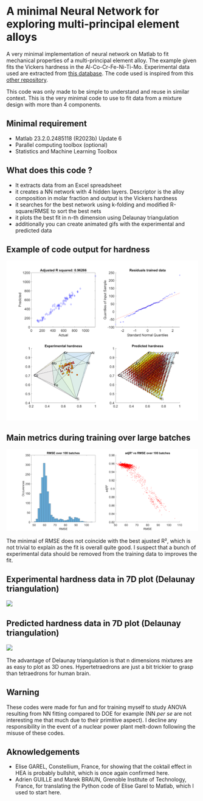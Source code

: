 # A minimal Neural Network for exploring multi-principal element alloys

A very minimal implementation of neural network on Matlab to fit mechanical properties of a multi-principal element alloy. The example given fits the Vickers hardness in the Al-Co-Cr-Fe-Ni-Ti-Mo. Experimental data used are extracted from [this database](https://github.com/CitrineInformatics/MPEA_dataset). The code used is inspired from this [other repository](https://github.com/Raphael-Boichot/Accelerated-exploration-of-multinary-systems).

This code was only made to be simple to understand and reuse in similar context. This is the very minimal code to use to fit data from a mixture design with more than 4 components.

## Minimal requirement
- Matlab 23.2.0.2485118 (R2023b) Update 6
- Parallel computing toolbox (optional)
- Statistics and Machine Learning Toolbox

## What does this code ?
- It extracts data from an Excel spreadsheet
- it creates a NN network with 4 hidden layers. Descriptor is the alloy composition in molar fraction and output is the Vickers hardness
- it searches for the best network using k-folding and modified R-square/RMSE to sort the best nets
- it plots the best fit in n-th dimension using Delaunay triangulation
- additionally you can create animated gifs with the experimental and predicted data

## Example of code output for hardness
![](/Figure.png)

## Main metrics during training over large batches
![](/Metrics.png)

The minimal of RMSE does not coincide with the best ajusted R², which is not trivial to explain as the fit is overall quite good. I suspect that a bunch of experimental data should be removed from the training data to improves the fit.

## Experimental hardness data in 7D plot (Delaunay triangulation)
![](/Experimental_animated.gif)

## Predicted hardness data in 7D plot (Delaunay triangulation)
![](/Predicted_animated.gif)

The advantage of Delaunay triangulation is that n dimensions mixtures are as easy to plot as 3D ones. Hypertetraedrons are just a bit trickier to grasp than tetraedrons for human brain.

## Warning
These codes were made for fun and for training myself to study ANOVA resulting from NN fitting compared to DOE for example (NN _per se_ are not interesting me that much due to their primitive aspect). I decline any responsibility in the event of a nuclear power plant melt-down following the misuse of these codes.

## Aknowledgements
- Elise GAREL, Constellium, France, for showing that the coktail effect in HEA is probably bullshit, which is once again confirmed here.
- Adrien GUILLE and Marek BRAUN, Grenoble Institute of Technology, France, for translating the Python code of Elise Garel to Matlab, which I used to start here.
